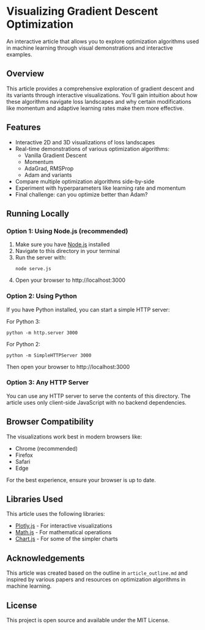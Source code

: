 # Visualizing Gradient Descent Optimization

An interactive article that allows you to explore optimization algorithms used in machine learning through visual demonstrations and interactive examples.

## Overview

This article provides a comprehensive exploration of gradient descent and its variants through interactive visualizations. You'll gain intuition about how these algorithms navigate loss landscapes and why certain modifications like momentum and adaptive learning rates make them more effective.

## Features

- Interactive 2D and 3D visualizations of loss landscapes
- Real-time demonstrations of various optimization algorithms:
  - Vanilla Gradient Descent
  - Momentum
  - AdaGrad, RMSProp
  - Adam and variants
- Compare multiple optimization algorithms side-by-side
- Experiment with hyperparameters like learning rate and momentum
- Final challenge: can you optimize better than Adam?

## Running Locally

### Option 1: Using Node.js (recommended)

1. Make sure you have [Node.js](https://nodejs.org/) installed
2. Navigate to this directory in your terminal
3. Run the server with:
   ```
   node serve.js
   ```
4. Open your browser to http://localhost:3000

### Option 2: Using Python

If you have Python installed, you can start a simple HTTP server:

For Python 3:
```
python -m http.server 3000
```

For Python 2:
```
python -m SimpleHTTPServer 3000
```

Then open your browser to http://localhost:3000

### Option 3: Any HTTP Server

You can use any HTTP server to serve the contents of this directory. The article uses only client-side JavaScript with no backend dependencies.

## Browser Compatibility

The visualizations work best in modern browsers like:
- Chrome (recommended)
- Firefox
- Safari
- Edge

For the best experience, ensure your browser is up to date.

## Libraries Used

This article uses the following libraries:
- [Plotly.js](https://plotly.com/javascript/) - For interactive visualizations
- [Math.js](https://mathjs.org/) - For mathematical operations
- [Chart.js](https://www.chartjs.org/) - For some of the simpler charts

## Acknowledgements

This article was created based on the outline in `article_outline.md` and inspired by various papers and resources on optimization algorithms in machine learning.

## License

This project is open source and available under the MIT License. 